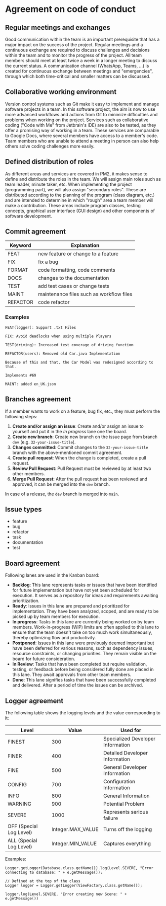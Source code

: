# Agreement on code of conduct

## Regular meetings and exchanges

Good communication within the team is an important prerequisite that has a major impact on the success of the project.
Regular meetings and a continuous exchange are required to discuss challenges and decisions within the team and to
monitor the progress of the project. All team members should meet at least twice a week in a longer meeting to discuss
the current status. A communication channel (WhatsApp, Teams, ...) is created for continuous exchange between meetings
and "emergencies", through which both time-critical and smaller matters can be discussed.

## Collaborative working environment

Version control systems such as Git make it easy to implement and manage software projects in a team. In this software
project, the aim is now to use more advanced workflows and actions from Git to minimize difficulties and problems when
working on the project. Services such as collaborative coding ("Code with Me" from Jetbrain's IDE) are also to be
tested, as they offer a promising way of working in a team. These services are comparable to Google Docs, where several
members have access to a member's code. Team members who are unable to attend a meeting in person can also help others
solve coding challenges more easily.

## Defined distribution of roles

As different areas and services are covered in PM2, it makes sense to define and distribute the roles in the team. We
will assign main roles such as team leader, minute taker, etc. When implementing the project (programming part), we will
also assign "secondary roles". These are distributed according to the planning of the program (class diagram, etc.) and
are intended to determine in which "rough" area a team member will make a contribution. These areas include program
classes, testing concepts, graphical user interface (GUI design) and other components of software development.

## Commit agreement

| Keyword  | Explanation                              |
|----------|------------------------------------------|
| FEAT     | new feature or change to a feature       |
| FIX      | fix a bug                                |
| FORMAT   | code formatting, code comments           |
| DOCS     | changes to the documentation             |
| TEST     | add test cases or change tests           |
| MAINT    | maintenance files such as workflow files |
| REFACTOR | code refactor                            |

### Examples

```
FEAT(logger): Support .txt Files
```

```
FIX: Avoid deadlocks when using multiple Players
```

```
TEST(driving): Increased test coverage of driving function
```

```
REFACTOR(users): Removed old Car.java Implementation

Because of this and that, the Car Model was redesigned according to that.

Implements #69
```

```
MAINT: added en_UK.json
```

## Branches agreement

If a member wants to work on a feature, bug fix, etc., they must perform the following steps:

1) **Create and/or assign an issue**: Create and/or assign an issue to yourself and put it in the *In progress* lane one
   the board.
1) **Create new branch**: Create new branch on the issue page from branch `dev` (e.g. `32-your-issue-title`).
2) **Changes committed**: Commit changes to the `32-your-issue-title` branch with the above-mentioned commit agreement.
3) **Create pull request**: When the change is completed, create a pull request.
4) **Review Pull Request**: Pull Request must be reviewed by at least two other members.
5) **Merge Pull Request**: After the pull request has been reviewed and approved, it can be merged into the `dev`
   branch.

In case of a release, the `dev` branch is merged into `main`.

## Issue types

- feature
- bug
- refactor
- task
- documentation
- test

## Board agreement

Following lanes are used in the Kanban board:

- **Backlog**: This lane represents tasks or issues that have been identified for future implementation but have not yet
  been scheduled for execution. It serves as a repository for ideas and requirements awaiting prioritization.
- **Ready**: Issues in this lane are prepared and prioritized for implementation. They have been analyzed, scoped, and
  are ready to be picked up by team members for execution.
- **In progress**: Tasks in this lane are currently being worked on by team members. Work-in-progress (WIP) limits are
  often applied to this lane to ensure that the team doesn't take on too much work simultaneously, thereby optimizing
  flow and productivity.
- **Postponed**: Issues in this lane were previously deemed important but have been deferred for various reasons, such
  as dependency issues, resource constraints, or changing priorities. They remain visible on the board for future
  consideration.
- **In Review**: Tasks that have been completed but require validation, testing, or feedback before being considered
  fully done are placed in this lane. They await approvals from other team members.
- **Done**: This lane signifies tasks that have been successfully completed and delivered. After a period of time the
  issues can be archived.

## Logger agreement

The following table shows the logging levels and the value corresponding to it:

| Level                   | Value             | Used for                          |
|-------------------------|-------------------|-----------------------------------|
| FINEST                  | 300               | Specialized Developer Information |
| FINER                   | 400               | Detailed Developer Information    |
| FINE                    | 500               | General Developer Information     |
| CONFIG                  | 700               | Configuration Information         |
| INFO                    | 800               | General Information               |
| WARNING                 | 900               | Potential Problem                 |
| SEVERE                  | 1000              | Represents serious failure        |
| OFF (Special Log Level) | Integer.MAX_VALUE | Turns off the logging             |
| ALL (Special Log Level) | Integer.MIN_VALUE | Captures everything               |

Examples:

```
Logger.getLogger(Database.class.getName()).log(Level.SEVERE, "Error connecting to database: " + e.getMessage());
```

```
// Defined at the top of the class
Logger logger = Logger.getLogger(ViewFactory.class.getName());

logger.log(Level.SEVERE, "Error creating new Scene: " + e.getMessage())
```
